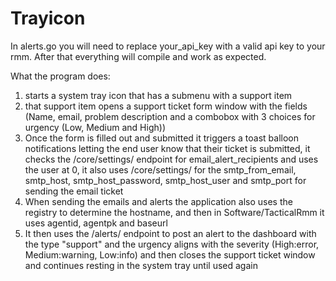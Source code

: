 # Trayicon
In alerts.go you will need to replace your_api_key with a valid api key to your rmm. After that everything will compile and work as expected.

What the program does:
1. starts a system tray icon that has a submenu with a support item
2. that support item opens a support ticket form window with the fields (Name, email, problem description and a combobox with 3 choices for urgency (Low, Medium and High))
3. Once the form is filled out and submitted it triggers a toast balloon notifications letting the end user know that their ticket is submitted, it checks the /core/settings/ endpoint for email_alert_recipients and uses the user at 0, it also uses /core/settings/ for the smtp_from_email, smtp_host, smtp_host_password, smtp_host_user and smtp_port for sending the email ticket
4. When sending the emails and alerts the application also uses the registry to determine the hostname, and then in Software/TacticalRmm it uses agentid, agentpk and baseurl
5. It then uses the /alerts/ endpoint to post an alert to the dashboard with the type "support" and the urgency aligns with the severity (High:error, Medium:warning, Low:info) and then closes the support ticket window and continues resting in the system tray until used again
